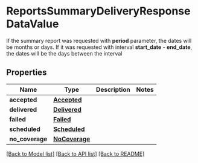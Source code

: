 # ReportsSummaryDeliveryResponseDataValue

If the summary report was requested with **period** parameter, the dates will be months or days.  If it was requested with interval **start_date** - **end_date**, the dates will be the days between the interval

## Properties
Name | Type | Description | Notes
------------ | ------------- | ------------- | -------------
**accepted** | [**Accepted**](Accepted.md) |  | 
**delivered** | [**Delivered**](Delivered.md) |  | 
**failed** | [**Failed**](Failed.md) |  | 
**scheduled** | [**Scheduled**](Scheduled.md) |  | 
**no_coverage** | [**NoCoverage**](NoCoverage.md) |  | 


[[Back to Model list]](../../README.md#models) [[Back to API list]](../../README.md#available-methods) [[Back to README]](../../README.md)


